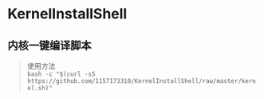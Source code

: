 # KernelInstallShell 
## 内核一键编译脚本

> 使用方法  
`bash -c "$(curl -sS https://github.com/1157173310/KernelInstallShell/raw/master/kernel.sh)"`
